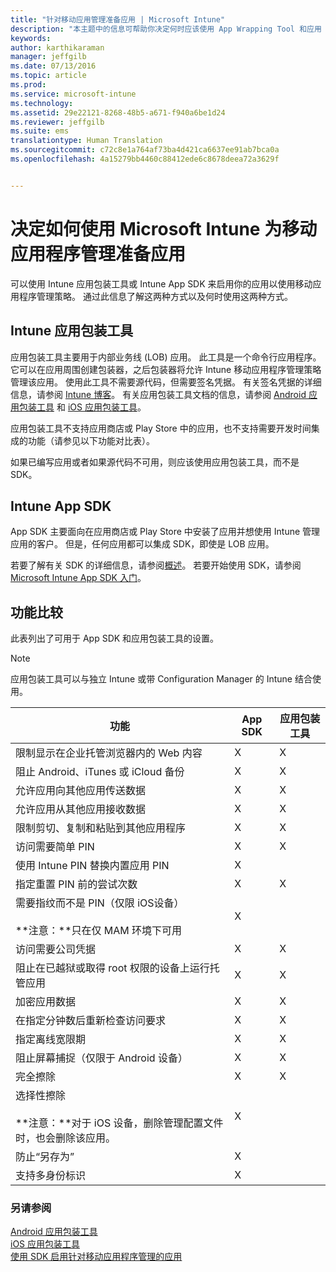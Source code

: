 ```yaml
---
title: "针对移动应用管理准备应用 | Microsoft Intune"
description: "本主题中的信息可帮助你决定何时应该使用 App Wrapping Tool 和应用 SDK 来启用你的自定义业务线应用，以使用移动应用管理策略。"
keywords: 
author: karthikaraman
manager: jeffgilb
ms.date: 07/13/2016
ms.topic: article
ms.prod: 
ms.service: microsoft-intune
ms.technology: 
ms.assetid: 29e22121-8268-48b5-a671-f940a6be1d24
ms.reviewer: jeffgilb
ms.suite: ems
translationtype: Human Translation
ms.sourcegitcommit: c72c8e1a764af73ba4d421ca6637ee91ab7bca0a
ms.openlocfilehash: 4a15279bb4460c88412ede6c8678deea72a3629f


---
```


# 决定如何使用 Microsoft Intune 为移动应用程序管理准备应用
可以使用 Intune 应用包装工具或 Intune App SDK 来启用你的应用以使用移动应用程序管理策略。 通过此信息了解这两种方式以及何时使用这两种方式。

## Intune 应用包装工具
应用包装工具主要用于内部业务线 (LOB) 应用。 此工具是一个命令行应用程序。它可以在应用周围创建包装器，之后包装器将允许 Intune 移动应用程序管理策略管理该应用。 使用此工具不需要源代码，但需要签名凭据。  有关签名凭据的详细信息，请参阅 [Intune 博客](https://blogs.technet.microsoft.com/enterprisemobility/2015/02/25/how-to-obtain-the-prerequisites-for-the-intune-app-wrapping-tool-for-ios/)。 有关应用包装工具文档的信息，请参阅 [Android 应用包装工具](prepare-android-apps-for-mobile-application-management-with-the-microsoft-intune-app-wrapping-tool.md) 和 [iOS 应用包装工具](prepare-ios-apps-for-mobile-application-management-with-the-microsoft-intune-app-wrapping-tool.md)。

应用包装工具不支持应用商店或 Play Store 中的应用，也不支持需要开发时间集成的功能（请参见以下功能对比表）。

如果已编写应用或者如果源代码不可用，则应该使用应用包装工具，而不是 SDK。

## Intune App SDK
App SDK 主要面向在应用商店或 Play Store 中安装了应用并想使用 Intune 管理应用的客户。 但是，任何应用都可以集成 SDK，即使是 LOB 应用。

若要了解有关 SDK 的详细信息，请参阅[概述](/intune/develop/intune-app-sdk)。 若要开始使用 SDK，请参阅 [Microsoft Intune App SDK 入门](/intune/develop/intune-app-sdk-get-started)。

## 功能比较
此表列出了可用于 App SDK 和应用包装工具的设置。

> [!NOTE]
> 应用包装工具可以与独立 Intune 或带 Configuration Manager 的 Intune 结合使用。

|功能|App SDK|应用包装工具|
|-----------|---------------------|-----------|
|限制显示在企业托管浏览器内的 Web 内容|X|X|
|阻止 Android、iTunes 或 iCloud 备份|X|X|
|允许应用向其他应用传送数据|X|X|
|允许应用从其他应用接收数据|X|X|
|限制剪切、复制和粘贴到其他应用程序|X|X|
|访问需要简单 PIN|X|X|
|使用 Intune PIN 替换内置应用 PIN|X||
|指定重置 PIN 前的尝试次数|X|X|
|需要指纹而不是 PIN（仅限 iOS设备）<br></br>**注意：**只在仅 MAM 环境下可用|X||
|访问需要公司凭据|X|X|
|阻止在已越狱或取得 root 权限的设备上运行托管应用|X|X|
|加密应用数据|X|X|
|在指定分钟数后重新检查访问要求|X|X|
|指定离线宽限期|X|X|
|阻止屏幕捕捉（仅限于 Android 设备）|X|X|
|完全擦除|X|X|
|选择性擦除 <br></br>**注意：**对于 iOS 设备，删除管理配置文件时，也会删除该应用。|X||
|防止“另存为” |X||
|支持多身份标识|X||

### 另请参阅
[Android 应用包装工具](prepare-android-apps-for-mobile-application-management-with-the-microsoft-intune-app-wrapping-tool.md)</br>
[iOS 应用包装工具](prepare-ios-apps-for-mobile-application-management-with-the-microsoft-intune-app-wrapping-tool.md)</br>
[使用 SDK 启用针对移动应用程序管理的应用](use-the-sdk-to-enable-apps-for-mobile-application-management.md)



<!--HONumber=Jul16_HO3-->


